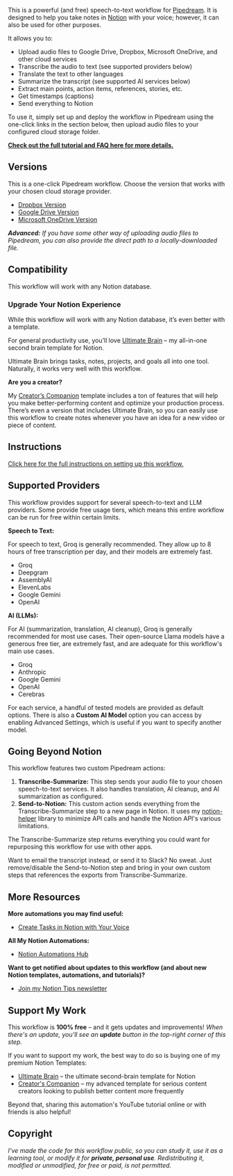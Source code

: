 This is a powerful (and free) speech-to-text workflow for [Pipedream](). It is designed to help you take notes in [Notion]() with your voice; however, it can also be used for other purposes.

It allows you to:

- Upload audio files to Google Drive, Dropbox, Microsoft OneDrive, and other cloud services
- Transcribe the audio to text (see supported providers below)
- Translate the text to other languages
- Summarize the transcript (see supported AI services below)
- Extract main points, action items, references, stories, etc.
- Get timestamps (captions)
- Send everything to Notion

To use it, simply set up and deploy the workflow in Pipedream using the one-click links in the section below, then upload audio files to your configured cloud storage folder.

**[Check out the full tutorial and FAQ here for more details.]()**

## Versions

This is a one-click Pipedream workflow. Choose the version that works with your chosen cloud storage provider.

* [Dropbox Version](https://thomasjfrank.com/pipedream-notion-voice-notes-dropbox/)
* [Google Drive Version](https://thomasjfrank.com/pipedream-notion-voice-notes-gdrive/)
* [Microsoft OneDrive Version](https://thomasjfrank.com/pipedream-notion-voice-notes-onedrive/)

***Advanced:** If you have some other way of uploading audio files to Pipedream, you can also provide the direct path to a locally-downloaded file.*

## Compatibility

This workflow will work with any Notion database.

### Upgrade Your Notion Experience

While this workflow will work with any Notion database, it’s even better with a template.

For general productivity use, you’ll love [Ultimate Brain](https://thomasjfrank.com/brain/) – my all-in-one second brain template for Notion. 

Ultimate Brain brings tasks, notes, projects, and goals all into one tool. Naturally, it works very well with this workflow.

**Are you a creator?**

My [Creator’s Companion](https://thomasjfrank.com/creators-companion/) template includes a ton of features that will help you make better-performing content and optimize your production process. There’s even a version that includes Ultimate Brain, so you can easily use this workflow to create notes whenever you have an idea for a new video or piece of content.

## Instructions

[Click here for the full instructions on setting up this workflow.](https://thomasjfrank.com/how-to-transcribe-audio-to-text-with-chatgpt-and-notion/)

## Supported Providers

This workflow provides support for several speech-to-text and LLM providers. Some provide free usage tiers, which means this entire workflow can be run for free within certain limits.

**Speech to Text:**

For speech to text, Groq is generally recommended. They allow up to 8 hours of free transcription per day, and their models are extremely fast.

- Groq
- Deepgram
- AssemblyAI
- ElevenLabs
- Google Gemini
- OpenAI

**AI (LLMs):**

For AI (summarization, translation, AI cleanup), Groq is generally recommended for most use cases. Their open-source Llama models have a generous free tier, are extremely fast, and are adequate for this workflow's main use cases.

- Groq
- Anthropic
- Google Gemini
- OpenAI
- Cerebras

For each service, a handful of tested models are provided as default options. There is also a **Custom AI Model** option you can access by enabling Advanced Settings, which is useful if you want to specify another model.

## Going Beyond Notion

This workflow features two custom Pipedream actions:

1. **Transcribe-Summarize:** This step sends your audio file to your chosen speech-to-text services. It also handles translation, AI cleanup, and AI summarization as configured.
2. **Send-to-Notion:** This custom action sends everything from the Transcribe-Summarize step to a new page in Notion. It uses my [notion-helper](https://github.com/TomFrankly/notion-helper) library to minimize API calls and handle the Notion API's various limitations.

The Transcribe-Summarize step returns everything you could want for repurposing this workflow for use with other apps.

Want to email the transcript instead, or send it to Slack? No sweat. Just remove/disable the Send-to-Notion step and bring in your own custom steps that references the exports from Transcribe-Summarize.

## More Resources

**More automations you may find useful:**

* [Create Tasks in Notion with Your Voice](https://thomasjfrank.com/notion-chatgpt-voice-tasks/)

**All My Notion Automations:**

* [Notion Automations Hub](https://thomasjfrank.com/notion-automations/)

**Want to get notified about updates to this workflow (and about new Notion templates, automations, and tutorials)?**

* [Join my Notion Tips newsletter](https://thomasjfrank.com/fundamentals/#get-the-newsletter)

## Support My Work

This workflow is **100% free** – and it gets updates and improvements! *When there's an update, you'll see an **update** button in the top-right corner of this step.*

If you want to support my work, the best way to do so is buying one of my premium Notion Templates:

* [Ultimate Brain](https://thomasjfrank.com/brain/) – the ultimate second-brain template for Notion
* [Creator's Companion](https://thomasjfrank.com/creators-companion/) – my advanced template for serious content creators looking to publish better content more frequently

Beyond that, sharing this automation's YouTube tutorial online or with friends is also helpful!

## Copyright

*I've made the code for this workflow public, so you can study it, use it as a learning tool, or modify it for **private, personal use**. Redistributing it, modified or unmodified, for free or paid, is not permitted.*